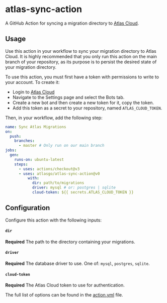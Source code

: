 # atlas-sync-action

A GitHub Action for syncing a migration directory to [Atlas Cloud](https://atlasgo.cloud).

## Usage

Use this action in your workflow to sync your migration directory to Atlas Cloud.
It is highly recommended that you only run this action on the main branch of your repository,
as its purpose is to persist the desired state of your migration directory.

To use this action, you must first have a token with permissions to write to your
account. To create it:
- Login to [Atlas Cloud](https://atlasgo.cloud)
- Navigate to the Settings page and select the Bots tab. 
- Create a new bot and then create a new token for it, copy the token.
- Add this token as a secret to your repository, named `ATLAS_CLOUD_TOKEN`.

Then, in your workflow, add the following step:

```yaml
name: Sync Atlas Migrations
on:
  push:
    branches:
      - master # Only run on our main branch
jobs:
  gen:
    runs-on: ubuntu-latest
    steps:
      - uses: actions/checkout@v3
      - uses: atlasgo/atlas-sync-action@v0
          with:
            dir: path/to/migrations
            driver: mysql # or: postgres | sqlite
            cloud-token: ${{ secrets.ATLAS_CLOUD_TOKEN }}
```

## Configuration

Configure this action with the following inputs:

#### `dir`

**Required** The path to the directory containing your migrations.

#### `driver`

**Required** The database driver to use. One of: `mysql`, `postgres`, `sqlite`.

#### `cloud-token`

**Required** The Atlas Cloud token to use for authentication.

The full list of options can be found in the [action.yml](action.yml) file.